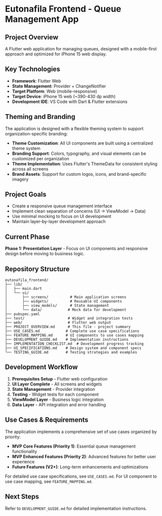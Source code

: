 # Eutonafila Frontend - Queue Management App

## Project Overview
A Flutter web application for managing queues, designed with a mobile-first approach and optimized for iPhone 15 web display.

## Key Technologies
- **Framework**: Flutter Web
- **State Management**: Provider + ChangeNotifier
- **Target Platform**: Web (mobile-responsive)
- **Target Device**: iPhone 15 web (~390-430 dp width)
- **Development IDE**: VS Code with Dart & Flutter extensions

## Theming and Branding
The application is designed with a flexible theming system to support organization-specific branding:
- **Theme Customization**: All UI components are built using a centralized theme system
- **Branding Support**: Colors, typography, and visual elements can be customized per organization
- **Theme Implementation**: Uses Flutter's ThemeData for consistent styling across all screens
- **Brand Assets**: Support for custom logos, icons, and brand-specific imagery

## Project Goals
- Create a responsive queue management interface
- Implement clean separation of concerns (UI → ViewModel → Data)
- Use minimal mocking to focus on UI development
- Maintain layer-by-layer development approach

## Current Phase
**Phase 1: Presentation Layer** - Focus on UI components and responsive design before moving to business logic.

## Repository Structure
```
eutonafila_frontend/
├── lib/
│   ├── main.dart
│   └── ui/
│       ├── screens/          # Main application screens
│       ├── widgets/          # Reusable UI components
│       ├── view_models/      # State management
│       └── data/            # Mock data for development
├── pubspec.yaml
├── test/                    # Widget and integration tests
├── web/                     # Flutter web output
├── PROJECT_OVERVIEW.md      # This file - project summary
├── USE_CASES.md            # Complete use case specifications
├── FEATURE_MAPPING.md      # UI components to use cases mapping
├── DEVELOPMENT_GUIDE.md    # Implementation instructions
├── IMPLEMENTATION_CHECKLIST.md  # Development progress tracking
├── UI_SPECIFICATIONS.md    # Design system and component specs
└── TESTING_GUIDE.md        # Testing strategies and examples
```

## Development Workflow
1. **Prerequisites Setup** - Flutter web configuration
2. **UI Layer Complete** - All screens and widgets
3. **State Management** - Provider integration
4. **Testing** - Widget tests for each component
5. **ViewModel Layer** - Business logic integration
6. **Data Layer** - API integration and error handling

## Use Cases & Requirements
The application implements a comprehensive set of use cases organized by priority:
- **MVP Core Features (Priority 1)**: Essential queue management functionality
- **MVP Enhanced Features (Priority 2)**: Advanced features for better user experience
- **Future Features (V2+)**: Long-term enhancements and optimizations

For detailed use case specifications, see `USE_CASES.md`.
For UI component to use case mapping, see `FEATURE_MAPPING.md`.

## Next Steps
Refer to `DEVELOPMENT_GUIDE.md` for detailed implementation instructions.
